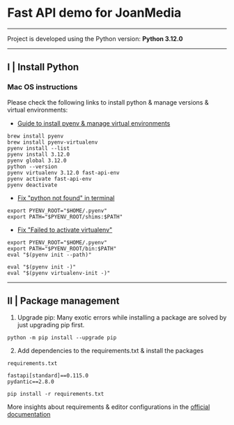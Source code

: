 # Fast API demo for JoanMedia

---

Project is developed using the Python version: **Python 3.12.0**

---

## I | Install Python

### Mac OS instructions

Please check the following links to install python & manage versions & virtual environments:

- [Guide to install pyenv & manage virtual environments](https://faun.pub/how-to-install-multiple-python-on-your-mac-d20713740a2d)

```
brew install pyenv
brew install pyenv-virtualenv
pyenv install --list
pyenv install 3.12.0
pyenv global 3.12.0
python --version
pyenv virtualenv 3.12.0 fast-api-env
pyenv activate fast-api-env
pyenv deactivate
```

- [Fix "python not found" in terminal](https://stackoverflow.com/questions/51863225/pyenv-python-command-not-found)

```
export PYENV_ROOT="$HOME/.pyenv"
export PATH="$PYENV_ROOT/shims:$PATH"
```

- [Fix "Failed to activate virtualenv"](https://github.com/pyenv/pyenv-virtualenv/issues/387)

```
export PYENV_ROOT="$HOME/.pyenv"
export PATH="$PYENV_ROOT/bin:$PATH"
eval "$(pyenv init --path)"
```

```
eval "$(pyenv init -)"
eval "$(pyenv virtualenv-init -)"
```

---

## II | Package management

1. Upgrade pip: Many exotic errors while installing a package are solved by just upgrading pip first.

```
python -m pip install --upgrade pip
```

2. Add dependencies to the requirements.txt & install the packages

```
requirements.txt

fastapi[standard]==0.115.0
pydantic==2.8.0
```

```
pip install -r requirements.txt
```

More insights about requirements & editor configurations in the [official documentation](https://fastapi.tiangolo.com/es/virtual-environments/#configure-your-editor)
